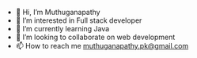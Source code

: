 - 👋 Hi, I’m Muthuganapathy
- 👀 I’m interested in Full stack developer
- 🌱 I’m currently learning Java
- 💞️ I’m looking to collaborate on web development
- 📫 How to reach me muthuganapathy.pk@gmail.com

<!---
muthu1030/muthu1030 is a ✨ special ✨ repository because its `README.md` (this file) appears on your GitHub profile.
You can click the Preview link to take a look at your changes.
--->
